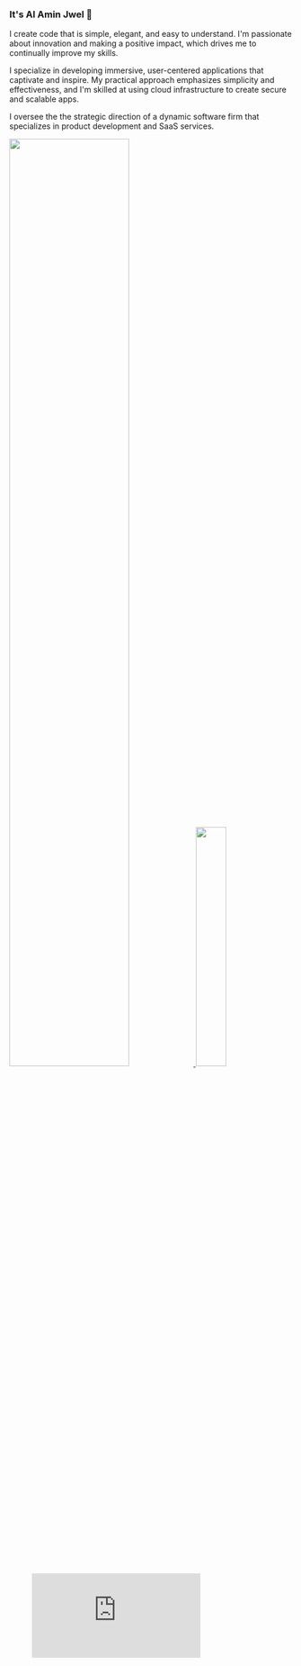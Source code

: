 ### It's Al Amin Jwel 👋 

I create code that is simple, elegant, and easy to understand. I'm passionate about innovation and making a positive impact, which drives me to continually improve my skills.

I specialize in developing immersive, user-centered applications that captivate and inspire. My practical approach emphasizes simplicity and effectiveness, and I'm skilled at using cloud infrastructure to create secure and scalable apps.

I oversee the the strategic direction of a dynamic software firm that specializes in product development and SaaS services.

<a href="https://github.com/alaminjwel/github-readme-stats">
  <img width="65%" src="https://github-readme-stats.vercel.app/api/wakatime?username=alaminjwel&layput=compact" />
</a>
<a href="https://github.com/alaminjwel/convoychat">
  <img width="33%" src="https://github-readme-stats.vercel.app/api/top-langs?username=alaminjwel&layout=compact&langs_count=8"/>
</a>
<figure><embed src="https://wakatime.com/share/@alaminjwel/04ae5062-0d54-4b09-aee3-4b40b31929ce.svg"></embed></figure>
